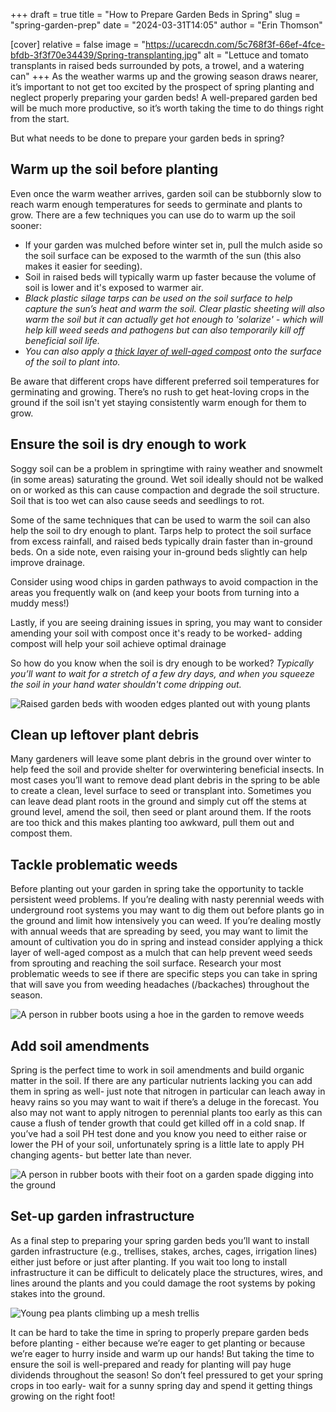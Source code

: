 +++
draft = true
title = "How to Prepare Garden Beds in Spring"
slug = "spring-garden-prep"
date = "2024-03-31T14:05"
author = "Erin Thomson"

[cover]
relative = false
image = "https://ucarecdn.com/5c768f3f-66ef-4fce-bfdb-3f3f70e34439/Spring-transplanting.jpg"
alt = "Lettuce and tomato transplants in raised beds surrounded by pots, a trowel, and a watering can"
+++
As the weather warms up and the growing season draws nearer, it’s important to not get too excited by the prospect of spring planting and neglect properly preparing your garden beds! A well-prepared garden bed will be much more productive, so it’s worth taking the time to do things right from the start.

But what needs to be done to prepare your garden beds in spring?

## Warm up the soil before planting

Even once the warm weather arrives, garden soil can be stubbornly slow to reach warm enough temperatures for seeds to germinate and plants to grow. There are a few techniques you can use do to warm up the soil sooner:

* If your garden was mulched before winter set in, pull the mulch aside so the soil surface can be exposed to the warmth of the sun (this also makes it easier for seeding). 
* Soil in raised beds will typically warm up faster because the volume of soil is lower and it's exposed to warmer air.
* *Black plastic silage tarps can be used on the soil surface to help capture the sun’s heat and warm the soil. Clear plastic sheeting will also warm the soil but it can actually get hot enough to 'solarize' - which will help kill weed seeds and pathogens but can also temporarily kill off beneficial soil life.* 
* *You can also apply a [thick layer of well-aged compost](https://blog.planter.garden/posts/choose-garden-compost/) onto the surface of the soil to plant into.* 

Be aware that different crops have different preferred soil temperatures for germinating and growing. There’s no rush to get heat-loving crops in the ground if the soil isn't yet staying consistently warm enough for them to grow.

## Ensure the soil is dry enough to work

Soggy soil can be a problem in springtime with rainy weather and snowmelt (in some areas) saturating the ground. Wet soil ideally should not be walked on or worked as this can cause compaction and degrade the soil structure. Soil that is too wet can also cause seeds and seedlings to rot.

Some of the same techniques that can be used to warm the soil can also help the soil to dry enough to plant. Tarps help to protect the soil surface from excess rainfall, and raised beds typically drain faster than in-ground beds. On a side note, even raising your in-ground beds slightly can help improve drainage.

Consider using wood chips in garden pathways to avoid compaction in the areas you frequently walk on (and keep your boots from turning into a muddy mess!)

Lastly, if you are seeing draining issues in spring, you may want to consider amending your soil with compost once it's ready to be worked- adding compost will help your soil achieve optimal drainage

So how do you know when the soil is dry enough to be worked? *Typically you’ll want to wait for a stretch of a few dry days, and when you squeeze the soil in your hand water shouldn't come dripping out.*

![Raised garden beds with wooden edges planted out with young plants](https://ucarecdn.com/d5f1bfa4-f694-4354-8c9e-be0ab9a6eb0f/Raised-beds.jpg)

## Clean up leftover plant debris

Many gardeners will leave some plant debris in the ground over winter to help feed the soil and provide shelter for overwintering beneficial insects. In most cases you’ll want to remove dead plant debris in the spring to be able to create a clean, level surface to seed or transplant into. Sometimes you can leave dead plant roots in the ground and simply cut off the stems at ground level, amend the soil, then seed or plant around them. If the roots are too thick and this makes planting too awkward, pull them out and compost them.

## Tackle problematic weeds

Before planting out your garden in spring take the opportunity to tackle persistent weed problems. If you’re dealing with nasty perennial weeds with underground root systems you may want to dig them out before plants go in the ground and limit how intensively you can weed. If you’re dealing mostly with annual weeds that are spreading by seed, you may want to limit the amount of cultivation you do in spring and instead consider applying a thick layer of well-aged compost as a mulch that can help prevent weed seeds from sprouting and reaching the soil surface. Research your most problematic weeds to see if there are specific steps you can take in spring that will save you from weeding headaches (/backaches) throughout the season.

![A person in rubber boots using a hoe in the garden to remove weeds](https://ucarecdn.com/0c3f5816-671e-4a6e-b942-946babeba758/Garden-weeding.jpg)

## Add soil amendments

Spring is the perfect time to work in soil amendments and build organic matter in the soil. If there are any particular nutrients lacking you can add them in spring as well- just note that nitrogen in particular can leach away in heavy rains so you may want to wait if there’s a deluge in the forecast. You also may not want to apply nitrogen to perennial plants too early as this can cause a flush of tender growth that could get killed off in a cold snap. If you’ve had a soil PH test done and you know you need to either raise or lower the PH of your soil, unfortunately spring is a little late to apply PH changing agents- but better late than never.

![A person in rubber boots with their foot on a garden spade digging into the ground](https://ucarecdn.com/c4e736e2-a3f6-48a6-a8c7-f2a680ff93ea/Garden-digging.jpg)

## Set-up garden infrastructure

As a final step to preparing your spring garden beds you’ll want to install garden infrastructure (e.g., trellises, stakes, arches, cages, irrigation lines) either just before or just after planting. If you wait too long to install infrastructure it can be difficult to delicately place the structures, wires, and lines around the plants and you could damage the root systems by poking stakes into the ground.

![](https://ucarecdn.com/a00874e0-4a24-4f84-b75d-10706829d33d/Pea-trellis.jpg "Young pea plants climbing up a mesh trellis")

It can be hard to take the time in spring to properly prepare garden beds before planting - either because we’re eager to get planting or because we’re eager to hurry inside and warm up our hands! But taking the time to ensure the soil is well-prepared and ready for planting will pay huge dividends throughout the season! So don’t feel pressured to get your spring crops in too early- wait for a sunny spring day and spend it getting things growing on the right foot!
